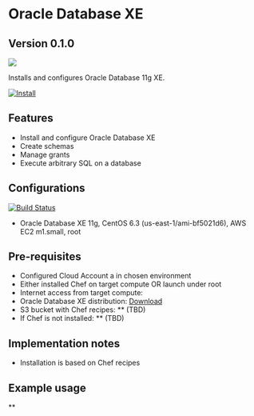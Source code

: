 Oracle Database XE
=====

Version 0.1.0
-------------

![](http://www.oracle.com/ocom/groups/public/@otn/documents/digitalasset/123455.gif)

Installs and configures Oracle Database 11g XE.

[![Install](https://raw.github.com/qubell-bazaar/component-skeleton/master/img/install.png)](https://express.qubell.com/applications/upload?metadataUrl=https://github.com/qubell-bazaar/component-mysql/raw/master/meta.yml)

Features
--------

 - Install and configure Oracle Database XE
 - Create schemas
 - Manage grants
 - Execute arbitrary SQL on a database

Configurations
--------------
[![Build Status](https://travis-ci.org/qubell-bazaar/component-mysql-dev.png?branch=master)](https://travis-ci.org/qubell-bazaar/component-mysql-dev)

 - Oracle Database XE 11g, CentOS 6.3 (us-east-1/ami-bf5021d6), AWS EC2 m1.small, root

Pre-requisites
--------------
 - Configured Cloud Account a in chosen environment
 - Either installed Chef on target compute OR launch under root
 - Internet access from target compute:
  - Oracle Database XE distribution: [Download](http://www.oracle.com/technetwork/database/database-technologies/express-edition/downloads/index.html)
  - S3 bucket with Chef recipes: ** (TBD)
  - If Chef is not installed: ** (TBD)

Implementation notes
--------------------
 - Installation is based on Chef recipes

Example usage
-------------
**
